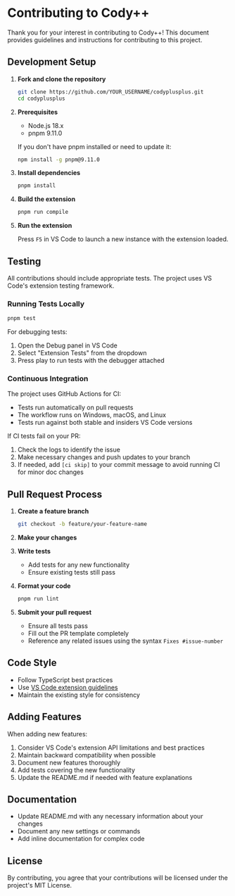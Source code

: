 # Contributing to Cody++

Thank you for your interest in contributing to Cody++! This document provides guidelines and instructions for contributing to this project.

## Development Setup

1. **Fork and clone the repository**

   ```bash
   git clone https://github.com/YOUR_USERNAME/codyplusplus.git
   cd codyplusplus
   ```

2. **Prerequisites**

   - Node.js 18.x
   - pnpm 9.11.0

   If you don't have pnpm installed or need to update it:

   ```bash
   npm install -g pnpm@9.11.0
   ```

3. **Install dependencies**

   ```bash
   pnpm install
   ```

4. **Build the extension**

   ```bash
   pnpm run compile
   ```

5. **Run the extension**

   Press `F5` in VS Code to launch a new instance with the extension loaded.

## Testing

All contributions should include appropriate tests. The project uses VS Code's extension testing framework.

### Running Tests Locally

```bash
pnpm test
```

For debugging tests:

1. Open the Debug panel in VS Code
2. Select "Extension Tests" from the dropdown
3. Press play to run tests with the debugger attached

### Continuous Integration

The project uses GitHub Actions for CI:

- Tests run automatically on pull requests
- The workflow runs on Windows, macOS, and Linux
- Tests run against both stable and insiders VS Code versions

If CI tests fail on your PR:

1. Check the logs to identify the issue
2. Make necessary changes and push updates to your branch
3. If needed, add `[ci skip]` to your commit message to avoid running CI for minor doc changes

## Pull Request Process

1. **Create a feature branch**

   ```bash
   git checkout -b feature/your-feature-name
   ```

2. **Make your changes**

3. **Write tests**

   - Add tests for any new functionality
   - Ensure existing tests still pass

4. **Format your code**

   ```bash
   pnpm run lint
   ```

5. **Submit your pull request**
   - Ensure all tests pass
   - Fill out the PR template completely
   - Reference any related issues using the syntax `Fixes #issue-number`

## Code Style

- Follow TypeScript best practices
- Use [VS Code extension guidelines](https://code.visualstudio.com/api/references/extension-guidelines)
- Maintain the existing style for consistency

## Adding Features

When adding new features:

1. Consider VS Code's extension API limitations and best practices
2. Maintain backward compatibility when possible
3. Document new features thoroughly
4. Add tests covering the new functionality
5. Update the README.md if needed with feature explanations

## Documentation

- Update README.md with any necessary information about your changes
- Document any new settings or commands
- Add inline documentation for complex code

## License

By contributing, you agree that your contributions will be licensed under the project's MIT License.
